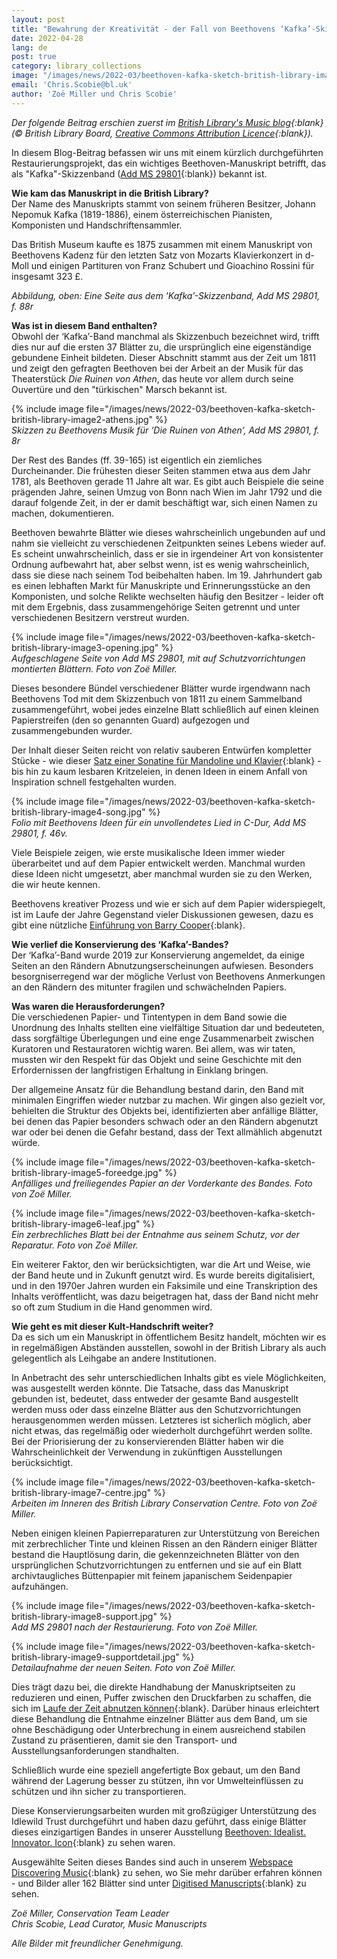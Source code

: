 ```yaml
---
layout: post
title: "Bewahrung der Kreativität - der Fall von Beethovens ‘Kafka’-Skizzenband"
date: 2022-04-28
lang: de
post: true
category: library_collections
image: "/images/news/2022-03/beethoven-kafka-sketch-british-library-image1-f88-thumbnail-website.jpg"
email: 'Chris.Scobie@bl.uk'
author: 'Zoë Miller und Chris Scobie'
---
```


_Der folgende Beitrag erschien zuerst im [British Library's Music blog](https://blogs.bl.uk/music/2022/02/conserving-creativity-the-case-of-beethovens-kafka-sketch-miscellany.html){:blank} (© British Library Board, [Creative Commons Attribution Licence](https://blogs.bl.uk/music/about-this-blog.html){:blank})._  

In diesem Blog-Beitrag befassen wir uns mit einem kürzlich durchgeführten Restaurierungsprojekt, das ein wichtiges Beethoven-Manuskript betrifft, das als "Kafka"-Skizzenband ([Add MS 29801](https://opac.rism.info/search?id=1001065463&View=rism){:blank}) bekannt ist.

**Wie kam das Manuskript in die British Library?**  
Der Name des Manuskripts stammt von seinem früheren Besitzer, Johann Nepomuk Kafka (1819-1886), einem österreichischen Pianisten, Komponisten und Handschriftensammler.

Das British Museum kaufte es 1875 zusammen mit einem Manuskript von Beethovens Kadenz für den letzten Satz von Mozarts Klavierkonzert in d-Moll und einigen Partituren von Franz Schubert und Gioachino Rossini für insgesamt 323 £.


_Abbildung, oben: Eine Seite aus dem 'Kafka’-Skizzenband, Add MS 29801, f. 88r_

**Was ist in diesem Band enthalten?**  
Obwohl der ‘Kafka’-Band manchmal als Skizzenbuch bezeichnet wird, trifft dies nur auf die ersten 37 Blätter zu, die ursprünglich eine eigenständige gebundene Einheit bildeten. Dieser Abschnitt stammt aus der Zeit um 1811 und zeigt den gefragten Beethoven bei der Arbeit an der Musik für das Theaterstück _Die Ruinen von Athen_, das heute vor allem durch seine Ouvertüre und den "türkischen" Marsch bekannt ist.

{% include image file="/images/news/2022-03/beethoven-kafka-sketch-british-library-image2-athens.jpg" %}  
_Skizzen zu Beethovens Musik für ‘Die Ruinen von Athen’, Add MS 29801, f. 8r_  

Der Rest des Bandes (ff. 39-165) ist eigentlich ein ziemliches Durcheinander. Die frühesten dieser Seiten stammen etwa aus dem Jahr 1781, als Beethoven gerade 11 Jahre alt war. Es gibt auch Beispiele die seine prägenden Jahre, seinen Umzug von Bonn nach Wien im Jahr 1792 und die darauf folgende Zeit, in der er damit beschäftigt war, sich einen Namen zu machen, dokumentieren.

Beethoven bewahrte Blätter wie dieses wahrscheinlich ungebunden auf und nahm sie vielleicht zu verschiedenen Zeitpunkten seines Lebens wieder auf. Es scheint unwahrscheinlich, dass er sie in irgendeiner Art von konsistenter Ordnung aufbewahrt hat, aber selbst wenn, ist es wenig wahrscheinlich, dass sie diese nach seinem Tod beibehalten haben. Im 19. Jahrhundert gab es einen lebhaften Markt für Manuskripte und Erinnerungsstücke an den Komponisten, und solche Relikte wechselten häufig den Besitzer - leider oft mit dem Ergebnis, dass zusammengehörige Seiten getrennt und unter verschiedenen Besitzern verstreut wurden.

{% include image file="/images/news/2022-03/beethoven-kafka-sketch-british-library-image3-opening.jpg" %}  
_Aufgeschlagene Seite von Add MS 29801, mit auf Schutzvorrichtungen montierten Blättern. Foto von Zoë Miller._  

Dieses besondere Bündel verschiedener Blätter wurde irgendwann nach Beethovens Tod mit dem Skizzenbuch von 1811 zu einem Sammelband zusammengeführt, wobei jedes einzelne Blatt schließlich auf einen kleinen Papierstreifen (den so genannten Guard) aufgezogen und zusammengebunden wurder.

Der Inhalt dieser Seiten reicht von relativ sauberen Entwürfen kompletter Stücke - wie dieser [Satz einer Sonatine für Mandoline und Klavier](https://www.bl.uk/manuscripts/Viewer.aspx?ref=add_ms_29801_f087r){:blank} - bis hin zu kaum lesbaren Kritzeleien, in denen Ideen in einem Anfall von Inspiration schnell festgehalten wurden.

{% include image file="/images/news/2022-03/beethoven-kafka-sketch-british-library-image4-song.jpg" %}  
_Folio mit Beethovens Ideen für ein unvollendetes Lied in C-Dur, Add MS 29801, f. 46v._  

Viele Beispiele zeigen, wie erste musikalische Ideen immer wieder überarbeitet und auf dem Papier entwickelt werden. Manchmal wurden diese Ideen nicht umgesetzt, aber manchmal wurden sie zu den Werken, die wir heute kennen.

Beethovens kreativer Prozess und wie er sich auf dem Papier widerspiegelt, ist im Laufe der Jahre Gegenstand vieler Diskussionen gewesen, dazu es gibt eine nützliche [Einführung von Barry Cooper](https://www.bl.uk/19th-century-music/articles/beethovens-sketches-and-the-creative-process){:blank}.

**Wie verlief die Konservierung des ‘Kafka’-Bandes?**  
Der ‘Kafka’-Band wurde 2019 zur Konservierung angemeldet, da einige Seiten an den Rändern Abnutzungserscheinungen aufwiesen. Besonders besorgniserregend war der mögliche Verlust von Beethovens Anmerkungen an den Rändern des mitunter fragilen und schwächelnden Papiers.

**Was waren die Herausforderungen?**  
Die verschiedenen Papier- und Tintentypen in dem Band sowie die Unordnung des Inhalts stellten eine vielfältige Situation dar und bedeuteten, dass sorgfältige Überlegungen und eine enge Zusammenarbeit zwischen Kuratoren und Restauratoren wichtig waren. Bei allem, was wir taten, mussten wir den Respekt für das Objekt und seine Geschichte mit den Erfordernissen der langfristigen Erhaltung in Einklang bringen.

Der allgemeine Ansatz für die Behandlung bestand darin, den Band mit minimalen Eingriffen wieder nutzbar zu machen. Wir gingen also gezielt vor, behielten die Struktur des Objekts bei, identifizierten aber anfällige Blätter, bei denen das Papier besonders schwach oder an den Rändern abgenutzt war oder bei denen die Gefahr bestand, dass der Text allmählich abgenutzt würde.

{% include image file="/images/news/2022-03/beethoven-kafka-sketch-british-library-image5-foreedge.jpg" %}  
_Anfälliges und freiliegendes Papier an der Vorderkante des Bandes. Foto von Zoë Miller._  

{% include image file="/images/news/2022-03/beethoven-kafka-sketch-british-library-image6-leaf.jpg" %}  
_Ein zerbrechliches Blatt bei der Entnahme aus seinem Schutz, vor der Reparatur. Foto von Zoë Miller._  

Ein weiterer Faktor, den wir berücksichtigten, war die Art und Weise, wie der Band heute und in Zukunft genutzt wird. Es wurde bereits digitalisiert, und in den 1970er Jahren wurden ein Faksimile und eine Transkription des Inhalts veröffentlicht, was dazu beigetragen hat, dass der Band nicht mehr so oft zum Studium in die Hand genommen wird.

**Wie geht es mit dieser Kult-Handschrift weiter?**  
Da es sich um ein Manuskript in öffentlichem Besitz handelt, möchten wir es in regelmäßigen Abständen ausstellen, sowohl in der British Library als auch gelegentlich als Leihgabe an andere Institutionen.

In Anbetracht des sehr unterschiedlichen Inhalts gibt es viele Möglichkeiten, was ausgestellt werden könnte. Die Tatsache, dass das Manuskript gebunden ist, bedeutet, dass entweder der gesamte Band ausgestellt werden muss oder dass einzelne Blätter aus den Schutzvorrichtungen herausgenommen werden müssen. Letzteres ist sicherlich möglich, aber nicht etwas, das regelmäßig oder wiederholt durchgeführt werden sollte. Bei der Priorisierung der zu konservierenden Blätter haben wir die Wahrscheinlichkeit der Verwendung in zukünftigen Ausstellungen berücksichtigt.  

{% include image file="/images/news/2022-03/beethoven-kafka-sketch-british-library-image7-centre.jpg" %}  
_Arbeiten im Inneren des British Library Conservation Centre. Foto von Zoë Miller._  

Neben einigen kleinen Papierreparaturen zur Unterstützung von Bereichen mit zerbrechlicher Tinte und kleinen Rissen an den Rändern einiger Blätter bestand die Hauptlösung darin, die gekennzeichneten Blätter von den ursprünglichen Schutzvorrichtungen zu entfernen und sie auf ein Blatt archivtaugliches Büttenpapier mit feinem japanischem Seidenpapier aufzuhängen.  

{% include image file="/images/news/2022-03/beethoven-kafka-sketch-british-library-image8-support.jpg" %}  
_Add MS 29801 nach der Restaurierung. Foto von Zoë Miller._  

{% include image file="/images/news/2022-03/beethoven-kafka-sketch-british-library-image9-supportdetail.jpg" %}  
_Detailaufnahme der neuen Seiten. Foto von Zoë Miller._  

Dies trägt dazu bei, die direkte Handhabung der Manuskriptseiten zu reduzieren und einen, Puffer zwischen den Druckfarben zu schaffen, die sich im [Laufe der Zeit abnutzen können](https://blogs.bl.uk/collectioncare/2021/06/iron-gall-ink-on-paper-saving-the-words-that-eat-themselves.html){:blank}. Darüber hinaus erleichtert diese Behandlung die Entnahme einzelner Blätter aus dem Band, um sie ohne Beschädigung oder Unterbrechung in einem ausreichend stabilen Zustand zu präsentieren, damit sie den Transport- und Ausstellungsanforderungen standhalten.

Schließlich wurde eine speziell angefertigte Box gebaut, um den Band während der Lagerung besser zu stützen, ihn vor Umwelteinflüssen zu schützen und ihn sicher zu transportieren.

Diese Konservierungsarbeiten wurden mit großzügiger Unterstützung des Idlewild Trust durchgeführt und haben dazu geführt, dass einige Blätter dieses einzigartigen Bandes in unserer Ausstellung [Beethoven: Idealist. Innovator. Icon](https://www.bl.uk/events/Beethoven){:blank} zu sehen waren.

Ausgewählte Seiten dieses Bandes sind auch in unserem [Webspace Discovering Music](https://www.bl.uk/collection-items/beethoven-kafka-sketchbook){:blank}  zu sehen, wo Sie mehr darüber erfahren können - und Bilder aller 162 Blätter sind unter [Digitised Manuscripts](https://www.bl.uk/manuscripts/FullDisplay.aspx?ref=Add_MS_29801){:blank} zu sehen.

_Zoë Miller, Conservation Team Leader_  
_Chris Scobie, Lead Curator, Music Manuscripts_

_Alle Bilder mit freundlicher Genehmigung._
